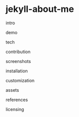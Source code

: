 # jekyll-about-me

intro

demo

tech

contribution

screenshots

installation

customization

assets

references

licensing
